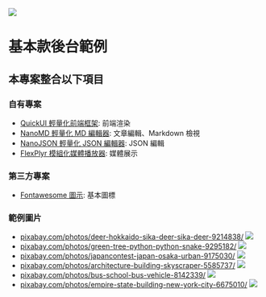 [![](https://skillicons.dev/icons?i=github)](https://github.com/pardnchiu/web-admin-20241110)

# 基本款後台範例

## 本專案整合以下項目

### 自有專案

- [QuickUI 輕量化前端框架](https://github.com/pardnchiu/QuickUI): 前端渲染
- [NanoMD 輕量化 MD 編輯器](https://github.com/pardnchiu/NanoMD): 文章編輯、Markdown 檢視
- [NanoJSON 輕量化 JSON 編輯器](https://github.com/pardnchiu/NanoJSON): JSON 編輯
- [FlexPlyr 模組化媒體播放器](https://github.com/pardnchiu/FlexPlyr): 媒體展示

### 第三方專案

- [Fontawesome 圖示](https://fontawesome.com): 基本圖標

### 範例圖片

- [pixabay.com/photos/deer-hokkaido-sika-deer-sika-deer-9214838/](https://pixabay.com/photos/deer-hokkaido-sika-deer-sika-deer-9214838/)
    ![](/static/demo/image/sample-0.jpg)
- [pixabay.com/photos/green-tree-python-python-snake-9295182/](https://pixabay.com/photos/green-tree-python-python-snake-9295182/)
    ![](/static/demo/image/sample-1.jpg)
- [pixabay.com/photos/japancontest-japan-osaka-urban-9175030/](https://pixabay.com/photos/japancontest-japan-osaka-urban-9175030/)
    ![](/static/demo/image/sample-2.jpg)
- [pixabay.com/photos/architecture-building-skyscraper-5585737/](https://pixabay.com/photos/architecture-building-skyscraper-5585737/)
    ![](/static/demo/image/sample/sample-3.jpg)
- [pixabay.com/photos/bus-school-bus-vehicle-8142339/](https://pixabay.com/photos/bus-school-bus-vehicle-8142339/)
    ![](/static/demo/image/sample/sample-4.jpg)
- [pixabay.com/photos/empire-state-building-new-york-city-6675010/](https://pixabay.com/photos/empire-state-building-new-york-city-6675010/)
    ![](/static/demo/image/sample/sample-5.jpg)
